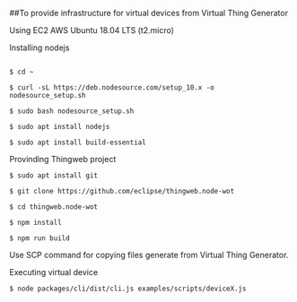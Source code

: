 
##To provide infrastructure for virtual devices from Virtual Thing Generator


Using EC2 AWS Ubuntu 18.04 LTS (t2.micro)

Installing nodejs

```

$ cd ~

$ curl -sL https://deb.nodesource.com/setup_10.x -o nodesource_setup.sh

$ sudo bash nodesource_setup.sh

$ sudo apt install nodejs

$ sudo apt install build-essential
```

Provinding Thingweb project

```
$ sudo apt install git

$ git clone https://github.com/eclipse/thingweb.node-wot

$ cd thingweb.node-wot

$ npm install

$ npm run build
```


Use SCP command for copying files generate from Virtual Thing Generator.


Executing virtual device

```
$ node packages/cli/dist/cli.js examples/scripts/deviceX.js
```
